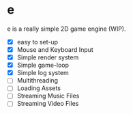 # e
e is a really simple 2D game engine (WIP). 

- [x] easy to set-up
- [x] Mouse and Keyboard Input
- [x] Simple render system
- [x] Simple game-loop
- [x] Simple log system
- [ ] Multithreading
- [ ] Loading Assets
- [ ] Streaming Music Files
- [ ] Streaming Video Files
